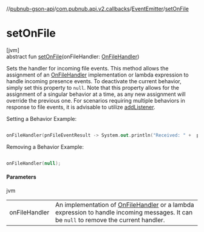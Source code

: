 //[pubnub-gson-api](../../../index.md)/[com.pubnub.api.v2.callbacks](../index.md)/[EventEmitter](index.md)/[setOnFile](set-on-file.md)

# setOnFile

[jvm]\
abstract fun [setOnFile](set-on-file.md)(onFileHandler: [OnFileHandler](../../com.pubnub.api.v2.callbacks.handlers/-on-file-handler/index.md))

Sets the handler for incoming file events. This method allows the assignment of an [OnFileHandler](../../com.pubnub.api.v2.callbacks.handlers/-on-file-handler/index.md) implementation or lambda expression to handle incoming presence events. To deactivate the current behavior, simply set this property to `null`. Note that this property allows for the assignment of a singular behavior at a time, as any new assignment will override the previous one. For scenarios requiring multiple behaviors in response to file events, it is advisable to utilize [addListener](index.md#330403064%2FFunctions%2F126356644). 

Setting a Behavior Example:

```kotlin

onFileHandler(pnFileEventResult -> System.out.println("Received: " +  pnFileEventResult.getMessage()));

```

Removing a Behavior Example:

```kotlin

onFileHandler(null);

```

#### Parameters

jvm

| | |
|---|---|
| onFileHandler | An implementation of [OnFileHandler](../../com.pubnub.api.v2.callbacks.handlers/-on-file-handler/index.md) or a lambda expression to handle incoming messages. It can be `null` to remove the current handler. |
